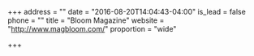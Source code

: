 +++
address = ""
date = "2016-08-20T14:04:43-04:00"
is_lead = false
phone = ""
title = "Bloom Magazine"
website = "http://www.magbloom.com/"
proportion = "wide"

+++
